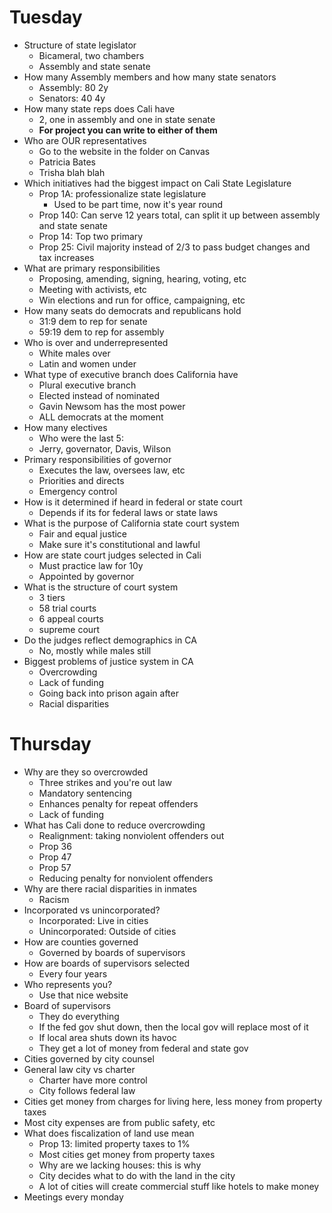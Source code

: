 # Tuesday
- Structure of state legislator
  - Bicameral, two chambers
  - Assembly and state senate
- How many Assembly members and how many state senators
  - Assembly: 80 2y
  - Senators: 40 4y
- How many state reps does Cali have
  - 2, one in assembly and one in state senate
  - **For project you can write to either of them**
- Who are OUR representatives
  - Go to the website in the folder on Canvas
  - Patricia Bates
  - Trisha blah blah
- Which initiatives had the biggest impact on Cali State Legislature
  - Prop 1A: professionalize state legislature
    - Used to be part time, now it's year round
  - Prop 140: Can serve 12 years total, can split it up between assembly and state senate
  - Prop 14: Top two primary
  - Prop 25: Civil majority instead of 2/3 to pass budget changes and tax increases
- What are primary responsibilities
  - Proposing, amending, signing, hearing, voting, etc
  - Meeting with activists, etc
  - Win elections and run for office, campaigning, etc
- How many seats do democrats and republicans hold
  - 31:9 dem to rep for senate
  - 59:19 dem to rep for assembly
- Who is over and underrepresented
  - White males over
  - Latin and women under
- What type of executive branch does California have
  - Plural executive branch
  - Elected instead of nominated
  - Gavin Newsom has the most power
  - ALL democrats at the moment
- How many electives
  - Who were the last 5:
  - Jerry, governator, Davis, Wilson
- Primary responsibilities of governor
  - Executes the law, oversees law, etc
  - Priorities and directs
  - Emergency control
- How is it determined if heard in federal or state court
  - Depends if its for federal laws or state laws
- What is the purpose of California state court system
  - Fair and equal justice
  - Make sure it's constitutional and lawful
- How are state court judges selected in Cali
  - Must practice law for 10y
  - Appointed by governor
- What is the structure of court system
  - 3 tiers
  - 58 trial courts
  - 6 appeal courts
  - supreme court
- Do the judges reflect demographics in CA
  - No, mostly while males still
- Biggest problems of justice system in CA
  - Overcrowding
  - Lack of funding
  - Going back into prison again after
  - Racial disparities

# Thursday
- Why are they so overcrowded
  - Three strikes and you're out law
  - Mandatory sentencing
  - Enhances penalty for repeat offenders
  - Lack of funding
- What has Cali done to reduce overcrowding
  - Realignment: taking nonviolent offenders out
  - Prop 36
  - Prop 47
  - Prop 57
  - Reducing penalty for nonviolent offenders
- Why are there racial disparities in inmates
  - Racism
- Incorporated vs unincorporated?
  - Incorporated: Live in cities
  - Unincorporated: Outside of cities
- How are counties governed
  - Governed by boards of supervisors
- How are boards of supervisors selected
  - Every four years
- Who represents you?
  - Use that nice website
- Board of supervisors
  - They do everything
  - If the fed gov shut down, then the local gov will replace most of it
  - If local area shuts down its havoc
  - They get a lot of money from federal and state gov
- Cities governed by city counsel
- General law city vs charter
  - Charter have more control
  - City follows federal law
- Cities get money from charges for living here, less money from property taxes
- Most city expenses are from public safety, etc
- What does fiscalization of land use mean
  - Prop 13: limited property taxes to 1%
  - Most cities get money from property taxes
  - Why are we lacking houses: this is why
  - City decides what to do with the land in the city
  - A lot of cities will create commercial stuff like hotels to make money
- Meetings every monday